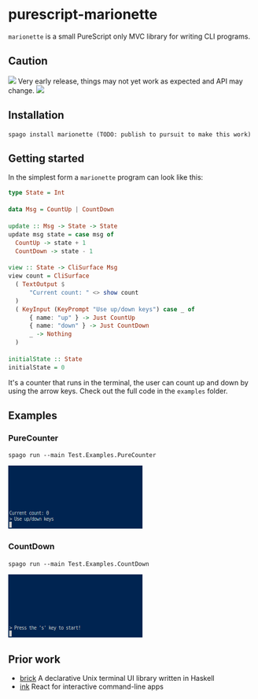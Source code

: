 # purescript-marionette

`marionette` is a small PureScript only MVC library for writing CLI programs. 

## Caution

<img
src="https://media.tenor.com/MRCIli40TYoAAAAi/under-construction90s-90s.gif" width="30">
Very early release, things may not yet work as expected and API may change.
<img
src="https://media.tenor.com/MRCIli40TYoAAAAi/under-construction90s-90s.gif" width="30">

## Installation

```
spago install marionette (TODO: publish to pursuit to make this work)
```

## Getting started

In the simplest form a `marionette` program can look like this:

```hs
type State = Int

data Msg = CountUp | CountDown

update :: Msg -> State -> State
update msg state = case msg of
  CountUp -> state + 1
  CountDown -> state - 1

view :: State -> CliSurface Msg
view count = CliSurface
  ( TextOutput $
      "Current count: " <> show count
  )
  ( KeyInput (KeyPrompt "Use up/down keys") case _ of
      { name: "up" } -> Just CountUp
      { name: "down" } -> Just CountDown
      _ -> Nothing
  )

initialState :: State
initialState = 0
```

It's a counter that runs in the terminal, the user can count up and down by using the arrow keys. Check out the full code in the `examples` folder.



## Examples

### PureCounter

```
spago run --main Test.Examples.PureCounter
```

<img src="assets/PureCounter.gif"/>

### CountDown

```
spago run --main Test.Examples.CountDown
```

<img src="assets/CountDown.gif"/>

## Prior work

- [brick](https://hackage.haskell.org/package/brick)
  A declarative Unix terminal UI library written in Haskell
- [ink](https://github.com/vadimdemedes/ink)
  React for interactive command-line apps
  
